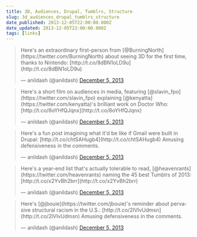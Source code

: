 ```yaml
---
title: 3D, Audiences, Drupal, Tumblrs, Structure
slug: 3d_audiences_drupal_tumblrs_structure
date_published: 2013-12-05T22:00:00.000Z
date_updated: 2013-12-05T22:00:00.000Z
tags: [links]
---
```


<script async src="https://platform.twitter.com/widgets.js" charset="utf-8"></script>

<blockquote class="twitter-tweet" data-dnt="true" data-theme="dark"><p lang="en" dir="ltr">Here's an extraordinary first-person from [@BurningNorth](https://twitter.com/BurningNorth) about seeing 3D for the first time, thanks to Nintendo: [http://t.co/8dBN1oLD9u](http://t.co/8dBN1oLD9u)</p>&mdash; anildash (@anildash) <a href="https://twitter.com/anildash/statuses/408717468161413120">December 5, 2013</a></blockquote>

<blockquote class="twitter-tweet" data-dnt="true" data-theme="dark"><p lang="en" dir="ltr">Here's a short film on audiences in media, featuring [@slavin_fpo](https://twitter.com/slavin_fpo) explaining [@kenyatta](https://twitter.com/kenyatta)'s brilliant work on Doctor Who: [http://t.co/8oYHfQJqnx](http://t.co/8oYHfQJqnx)</p>&mdash; anildash (@anildash) <a href="https://twitter.com/anildash/statuses/408717726077554688">December 5, 2013</a></blockquote>

<blockquote class="twitter-tweet" data-dnt="true" data-theme="dark"><p lang="en" dir="ltr">Here's a fun post imagining what it'd be like if Gmail were built in Drupal: [http://t.co/chtSAHugb4](http://t.co/chtSAHugb4) Amusing defensiveness in the comments.</p>&mdash; anildash (@anildash) <a href="https://twitter.com/anildash/statuses/408717945737461760">December 5, 2013</a></blockquote>

<blockquote class="twitter-tweet" data-dnt="true" data-theme="dark"><p lang="en" dir="ltr">Here's a year-end list that's actually tolerable to read, [@heavenrants](https://twitter.com/heavenrants) naming the 45 best Tumblrs of 2013: [http://t.co/x2YvBh2brr](http://t.co/x2YvBh2brr)</p>&mdash; anildash (@anildash) <a href="https://twitter.com/anildash/statuses/408718177036541952">December 5, 2013</a></blockquote>

<blockquote class="twitter-tweet" data-dnt="true" data-theme="dark"><p lang="en" dir="ltr">Here's [@jbouie](https://twitter.com/jbouie)'s reminder about pervasive structural racism in the U.S.: [http://t.co/2lVIvUdmsn](http://t.co/2lVIvUdmsn) Amusing defensiveness in the comments.</p>&mdash; anildash (@anildash) <a href="https://twitter.com/anildash/statuses/408718202382716928">December 5, 2013</a></blockquote>
